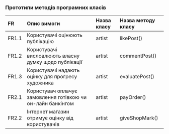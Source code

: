 ### Прототипи методів програмних класів

|FR | Опис вимоги | Назва класу | Назва методу класу |
|:-|:-|:-|:-|
|FR1.1| Користувачі оцінюють публікацію | artist | likePost() |
|FR1.2| Користувачі висловлюють власну думку щодо публікації|  artist | commentPost() |
|FR1.3| Користувачі надають оцінку для прогресу художника| artist | evaluatePost() |
|FR2.1| Користувач оплачує замовлення готівкою чи он-лайн банкінгом | artist | payOrder() |
|FR2.2| Інтернет магазин отримує оцінку від користувачів| artist | giveShopMark() |
